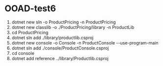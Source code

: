 # OOAD-test6
1. dotnet new sln -o ProductPricing -n ProductPricing
2. dotnet new classlib -o ./ProductPricing/library -n ProductLib
3. cd ProductPricing
4. dotnet sln add ./library/productlib.csproj
5. dotnet new console -o Console -n ProductConsole --use-program-main
6. dotnet sln add ./console/ProductConsole.csproj
7. cd console
8. dotnet add reference ../library/Productlib.csproj

